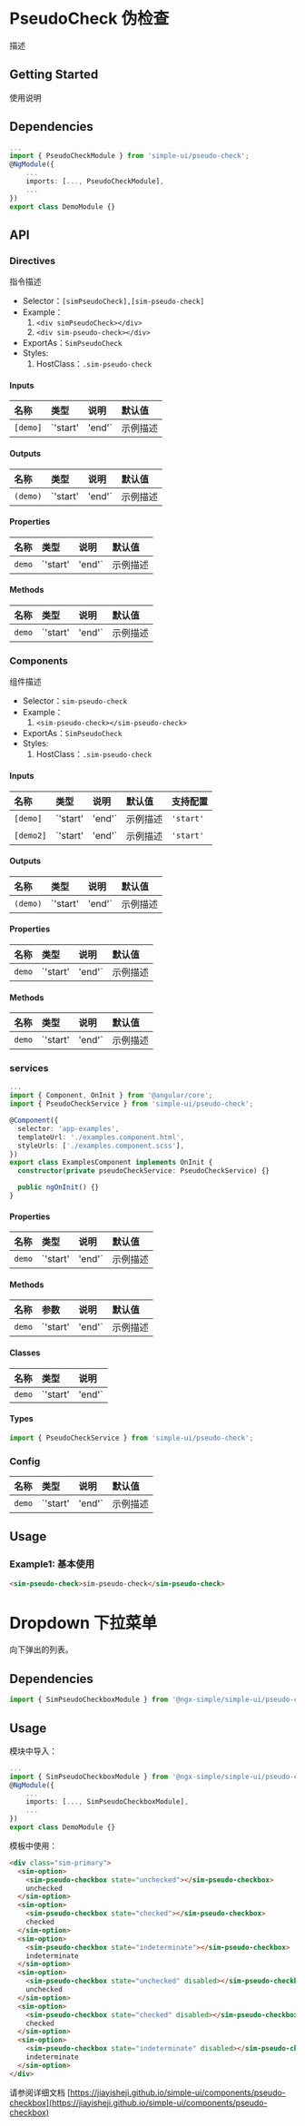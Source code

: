 # PseudoCheck 伪检查

描述

## Getting Started

使用说明

## Dependencies

```ts
...
import { PseudoCheckModule } from 'simple-ui/pseudo-check';
@NgModule({
    ...
    imports: [..., PseudoCheckModule],
    ...
})
export class DemoModule {}
```

## API

### Directives

指令描述

- Selector：`[simPseudoCheck],[sim-pseudo-check]`
- Example：
  1. `<div simPseudoCheck></div>`
  2. `<div sim-pseudo-check></div>`
- ExportAs：`SimPseudoCheck`
- Styles:
  1. HostClass：`.sim-pseudo-check`

#### Inputs

| 名称     | 类型              | 说明     | 默认值    |
| :------- | :---------------- | :------- | :-------- |
| `[demo]` | `'start' | 'end'` | 示例描述 | `'start'` |

#### Outputs

| 名称     | 类型              | 说明     | 默认值    |
| :------- | :---------------- | :------- | :-------- |
| `(demo)` | `'start' | 'end'` | 示例描述 | `'start'` |

#### Properties

| 名称   | 类型              | 说明     | 默认值    |
| :----- | :---------------- | :------- | :-------- |
| `demo` | `'start' | 'end'` | 示例描述 | `'start'` |

#### Methods

| 名称   | 类型              | 说明     | 默认值    |
| :----- | :---------------- | :------- | :-------- |
| `demo` | `'start' | 'end'` | 示例描述 | `'start'` |

### Components

组件描述

- Selector：`sim-pseudo-check`
- Example：
  1. `<sim-pseudo-check></sim-pseudo-check>`
- ExportAs：`SimPseudoCheck`
- Styles:
  1. HostClass：`.sim-pseudo-check`

#### Inputs

| 名称      | 类型              | 说明     | 默认值    | 支持配置 |
| :-------- | :---------------- | :------- | :-------- | :------- |
| `[demo]`  | `'start' | 'end'` | 示例描述 | `'start'` | [x]      |
| `[demo2]` | `'start' | 'end'` | 示例描述 | `'start'` | []       |

#### Outputs

| 名称     | 类型              | 说明     | 默认值    |
| :------- | :---------------- | :------- | :-------- |
| `(demo)` | `'start' | 'end'` | 示例描述 | `'start'` |

#### Properties

| 名称   | 类型              | 说明     | 默认值    |
| :----- | :---------------- | :------- | :-------- |
| `demo` | `'start' | 'end'` | 示例描述 | `'start'` |

#### Methods

| 名称   | 类型              | 说明     | 默认值    |
| :----- | :---------------- | :------- | :-------- |
| `demo` | `'start' | 'end'` | 示例描述 | `'start'` |

### services

```ts
...
import { Component, OnInit } from '@angular/core';
import { PseudoCheckService } from 'simple-ui/pseudo-check';

@Component({
  selector: 'app-examples',
  templateUrl: './examples.component.html',
  styleUrls: ['./examples.component.scss'],
})
export class ExamplesComponent implements OnInit {
  constructor(private pseudoCheckService: PseudoCheckService) {}

  public ngOnInit() {}
}
```

#### Properties

| 名称   | 类型              | 说明     | 默认值    |
| :----- | :---------------- | :------- | :-------- |
| `demo` | `'start' | 'end'` | 示例描述 | `'start'` |

#### Methods

| 名称   | 参数              | 说明     | 默认值    |
| :----- | :---------------- | :------- | :-------- |
| `demo` | `'start' | 'end'` | 示例描述 | `'start'` |

#### Classes

| 名称   | 类型              | 说明     |
| :----- | :---------------- | :------- |
| `demo` | `'start' | 'end'` | 示例描述 |

#### Types

```ts
import { PseudoCheckService } from 'simple-ui/pseudo-check';
```

### Config

| 名称   | 类型              | 说明     | 默认值    |
| :----- | :---------------- | :------- | :-------- |
| `demo` | `'start' | 'end'` | 示例描述 | `'start'` |

## Usage

### Example1: 基本使用

```html
<sim-pseudo-check>sim-pseudo-check</sim-pseudo-check>
```

# Dropdown 下拉菜单

向下弹出的列表。

## Dependencies

```ts
import { SimPseudoCheckboxModule } from '@ngx-simple/simple-ui/pseudo-checkbox';
```

## Usage

模块中导入：

```ts
...
import { SimPseudoCheckboxModule } from '@ngx-simple/simple-ui/pseudo-checkbox';
@NgModule({
    ...
    imports: [..., SimPseudoCheckboxModule],
    ...
})
export class DemoModule {}
```

模板中使用：

```html
<div class="sim-primary">
  <sim-option>
    <sim-pseudo-checkbox state="unchecked"></sim-pseudo-checkbox>
    unchecked
  </sim-option>
  <sim-option>
    <sim-pseudo-checkbox state="checked"></sim-pseudo-checkbox>
    checked
  </sim-option>
  <sim-option>
    <sim-pseudo-checkbox state="indeterminate"></sim-pseudo-checkbox>
    indeterminate
  </sim-option>
  <sim-option>
    <sim-pseudo-checkbox state="unchecked" disabled></sim-pseudo-checkbox>
    unchecked
  </sim-option>
  <sim-option>
    <sim-pseudo-checkbox state="checked" disabled></sim-pseudo-checkbox>
    checked
  </sim-option>
  <sim-option>
    <sim-pseudo-checkbox state="indeterminate" disabled></sim-pseudo-checkbox>
    indeterminate
  </sim-option>
</div>
```

请参阅详细文档 [https://jiayisheji.github.io/simple-ui/components/pseudo-checkbox](https://jiayisheji.github.io/simple-ui/components/pseudo-checkbox)
